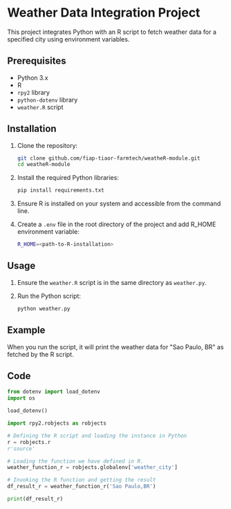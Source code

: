 # Weather Data Integration Project

This project integrates Python with an R script to fetch weather data for a specified city using environment variables.

## Prerequisites

- Python 3.x
- R
- `rpy2` library
- `python-dotenv` library
- `weather.R` script

## Installation

1. Clone the repository:
    ```sh
    git clone github.com/fiap-tiaor-farmtech/weatheR-module.git
    cd weatheR-module
    ```

2. Install the required Python libraries:
    ```sh
    pip install requirements.txt
    ```

3. Ensure R is installed on your system and accessible from the command line.

4. Create a `.env` file in the root directory of the project and add R_HOME environment variable:
    ```sh
    R_HOME=<path-to-R-installation>
    ```

## Usage

1. Ensure the `weather.R` script is in the same directory as `weather.py`.

2. Run the Python script:
    ```sh
    python weather.py
    ```

## Example

When you run the script, it will print the weather data for "Sao Paulo, BR" as fetched by the R script.

## Code

```python
from dotenv import load_dotenv
import os

load_dotenv()

import rpy2.robjects as robjects

# Defining the R script and loading the instance in Python
r = robjects.r
r'source'

# Loading the function we have defined in R.
weather_function_r = robjects.globalenv['weather_city']

# Invoking the R function and getting the result
df_result_r = weather_function_r('Sao Paulo,BR')

print(df_result_r)

